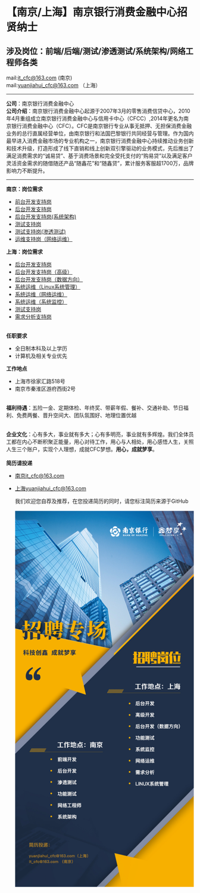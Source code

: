 【南京/上海】南京银行消费金融中心招贤纳士
======

涉及岗位：前端/后端/测试/渗透测试/系统架构/网络工程师各类
------
mail:it_cfc@163.com  (南京)<br>
mail:yuanjiahui_cfc@163.com （上海）  



------

**公司**：南京银行消费金融中心 <br>
**公司介绍**：南京银行消费金融中心起源于2007年3月的零售消费信贷中心，2010年4月重组成立南京银行消费金融中心与信用卡中心（CFCC）,2014年更名为南京银行消费金融中心（CFC）。CFC是南京银行专业从事无抵押、无担保消费金融业务的总行直属经营单位，由南京银行和法国巴黎银行共同经营与管理。作为国内最早进入消费金融市场的专业机构之一，南京银行消费金融中心持续推动业务创新和技术升级，打造形成了线下直销和线上创新双引擎驱动的业务模式，先后推出了满足消费需求的“诚易贷”、基于消费场景和完全受托支付的“购易贷”以及满足客户灵活资金需求的随借随还产品“随鑫花”和“随鑫贷”，累计服务客服超1700万，品牌影响力不断提升。 

------



**南京：岗位需求**<br>

* [前台开发支持岗](https://www.zhipin.com/job_detail/e6b789134fc6c7c30XJz0t21E1Y~.html?ka=search_list_jname_3)<br>
* [后台开发支持岗](https://www.zhipin.com/job_detail/f0a8db15342757fe0XJz0t2-FlM~.html?ka=search_list_jname_1)<br>
* [后台开发支持岗(系统架构)](https://www.zhipin.com/job_detail/92cb57d6659d8f930XN_2tu7FVs~.html?ka=search_list_jname_5)<br>
* [测试支持岗](https://www.zhipin.com/job_detail/63fdbb9fc84669dc0XJz0ty0GFA~.html?ka=search_list_jname_8)<br>
* [测试支持岗(渗透测试)](https://www.zhipin.com/job_detail/adb1ba4229892a2d0XN_2tu4E1M~.html?ka=search_list_jname_4)<br>
* [运维支持岗（网络运维）](https://www.zhipin.com/job_detail/20d4d837435266170XJz0t25GFQ~.html?ka=search_list_jname_11)<br>

**上海：岗位需求**<br>

* [后台开发支持岗](https://www.zhipin.com/job_detail/0b2ed6ba33c3d53c0HR-3t29FFU~.html?ka=comp_joblist_1)<br>
* [后台开发支持岗（高级）](https://www.zhipin.com/job_detail/76c6f88ba407faed0XN40925EVc~.html?ka=comp_joblist_14)<br>
* [后台开发支持岗（数据方向）](https://www.zhipin.com/job_detail/596c484691bcfa550XNz2tS7FVQ~.html?ka=comp_joblist_10)<br>
* [系统运维（Linux系统管理）](https://www.zhipin.com/job_detail/824144dc8b7dcd411HB429S9GVI~.html?ka=comp_joblist_2)<br>
* [系统运维（网络运维）](https://www.zhipin.com/job_detail/a51fb9eeba696c8c1HB52Nq9FlM~.html?ka=comp_joblist_3)<br>
* [系统运维（系统监控）](https://www.zhipin.com/job_detail/8e378a47855550401HB52Nu1EFI~.html?ka=comp_joblist_7)<br>
* [测试支持岗](https://www.zhipin.com/job_detail/d43c49a6c98585a30HZ80t-1FlA~.html?ka=comp_joblist_13)<br>
* [需求分析支持岗](https://www.zhipin.com/job_detail/47a5ec499b22d44b0HR-39S_F1s~.html?ka=comp_joblist_4)<br><br>

**任职要求**<br>

* 全日制本科及以上学历<br>
* 计算机及相关专业优先<br>

**工作地点**<br>

* 上海市徐家汇路518号<br>
* 南京市秦淮区游府西街2号<br><br>

**福利待遇**：五险一金、定期体检、年终奖、带薪年假、餐补、交通补助、节日福利、免费两餐、晋升空间大、团队氛围好、地理位置优越<br><br>

**企业文化**：心有多大，事业就有多大；心有多明亮，事业就有多辉煌。我们全体员工都在内心不断积聚正能量，用心对待工作，用心与人相处，用心感悟人生，关照人生三个账户，实现个人理想，成就CFC梦想。**用心，成就梦享**。<br><br>
**简历请投递**<br>

* 南京it_cfc@163.com<br>
* 上海yuanjiahui_cfc@163.com<br>

  我们欢迎您自荐及推荐，在您投递简历的同时，请您标注简历来源于GitHub<br><br>
  ![](4c69557a3dc2de62a04d1389d5732e8.jpg)

  
  
